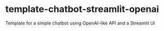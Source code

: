 # template-chatbot-streamlit-openai
Template for a simple chatbot using OpenAI-like API and a Streamlit UI
